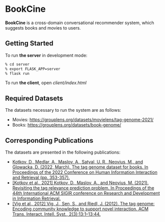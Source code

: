 # BookCine

**BookCine** is a cross-domain conversational recommender system, which suggests books and movies to users.

## Getting Started

To run **the server** in development mode:
```bash
% cd server
% export FLASK_APP=server
% flask run
```

To run **the client**, open *client/index.html*

## Required Datasets

The datasets necessary to run the system are as follows:
- Movies: https://grouplens.org/datasets/movielens/tag-genome-2021/
- Books: https://grouplens.org/datasets/book-genome/

## Corresponding Publications

The datasets are presented in the following publications:
- [Kotkov, D., Medlar, A., Maslov, A., Satyal, U. R., Neovius, M., and Glowacka, D. (2022, March). The tag genome dataset for books. In Proceedings of the 2022 Conference on Human Information Interaction and Retrieval (pp. 353-357).](https://doi.org/10.1145/3498366.3505833)
- [[Kotkov et al., 2021] Kotkov, D., Maslov, A., and Neovius, M. (2021). Revisiting the tag relevance prediction problem. In Proceedings of the 44th International ACM SIGIR conference on Research and Development in Information Retrieval.](https://doi.org/10.1145/3404835.3463019)
- [[Vig et al., 2012] Vig, J., Sen, S., and Riedl, J. (2012). The tag genome: Encoding community knowledge to support novel interaction. ACM Trans. Interact. Intell. Syst., 2(3):13:1–13:44.](https://dl.acm.org/doi/abs/10.1145/2362394.2362395)
